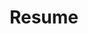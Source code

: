 ---
title: "Resume"
lastUpdated: "2024-01-06"
personalInfo:
  name: "John Grahn"
  email: "johngrahn@protonmail.com"
  github: "https://github.com/johngrahn"
  website: "https://johngrahn.com"

education:
  school: "Western Governors University"
  location: "Salt Lake City, Utah"
  degree: "Bachelor of Science in Computer Science"
  graduationDate: "Spring 2023"
  coursework:
    - "Calculus"
    - "Discrete Mathematics"
    - "Data Structures and Algorithms"
    - "Computer Architecture"
    - "Operating Systems"
    - "Machine Learning"

workExperience:
  - company: "DataAnnotation.Tech"
    location: "Remote"
    title: "Software Developer – AI Trainer"
    period: "October 2023 – Present"
    details:
      - "Implement reinforcement learning from human feedback (RLHF) techniques to optimize machine learning model efficiency and performance"
      - "Develop and evaluate Python and JavaScript code, including reviewing and correcting AI-generated code for accuracy and functionality"
      - "Design tailored prompts for diverse AI tasks, adapting parameters to meet specific project requirements"
      - "Ensure AI models adhere to legal and ethical obligations"
  - company: "Contractor"
    location: "Connecticut"
    title: "Independent Contractor"
    period: "August 2017 – October 2023"
    details:
      - "Mow, water, weed, and fertilize lawns"
      - "Plant bushes, trees, and build landscaping features"
      - "Conduct snow removal, plowing, and sidewalk clearing"
      - "Repair and paint doors, windows, walls, ceilings"
      - "Repair appliances and electronics such as refrigerators, washers, dryers, desktop and laptop computers"
  - company: "The Hartford Financial Services Group, Inc."
    location: "Hartford, Connecticut"
    title: "Information Technology Intern"
    period: "June 2014—August 2014   June 2015—December 2016"
    details:
      - "Engineered and deployed a web-based application using JavaScript and SharePoint for user recertification"
      - "Provided technical support for company-wide meetings, including audio, video, and livestreaming services"
      - "Provided remote end user iOS support with Microsoft Intune"
      - "Managed inventory and maintenance of audiovisual equipment across multiple conference rooms"
      - "Developed and distributed company-wide documentation on conference room technology usage"

projects:
  - title: "Personal Portfolio"
    url: "https://johngrahn.com"
    techStack: ["React", "Tailwind CSS", "Docker", "Oracle Cloud"]
    details:
      - "Developed a responsive SPA portfolio website with React, Tailwind, hosted on Oracle Cloud"
      - "Implemented dynamic routing for seamless navigation"
      - "Containerized the application with Docker for simplified deployment"
  - title: "Space Invaders Clone"
    url: "https://spaceinvaders.johngrahn.com"
    techStack: ["JavaScript", "HTML5", "CSS", "Node.js", "Express.js", "Postgres"]
    details:
      - "Web-based clone of classic Space Invaders using JavaScript, HTML5 Canvas, and CSS"
      - "Created persistent leaderboard system with a REST API using Node.js and Express backed by a PostgreSQL database"
      - "Used vanilla JavaScript without libraries to engineer destructible barriers, collision detection, and dynamically scaling difficulty"

skills:
  languages: ["JavaScript", "HTML/CSS", "React", "Tailwind", "Node.js", "Express.js", "SQL", "Python"]
  devops: ["Azure", "Oracle Cloud", "Docker", "Git", "GitHub", "CI/CD"]
  tools: ["VS Code", "IntelliJ"]
  certifications:
    - name: "AZ-104 Azure Administrator Associate"
      url: "https://learn.microsoft.com/en-us/users/johngrahn-2057/credentials/4cd70ca0b7344582"
    - name: "AZ-305 Azure Solutions Architect"
      url: "https://learn.microsoft.com/api/credentials/share/en-us/JohnGrahn-2057/3438F31CD75C3CAD"
    - name: "CompTIA Project+"
    - name: "ITIL V4 Foundation"
---